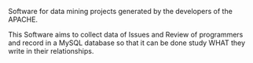 Software for data mining projects generated by the developers of the APACHE.

This Software aims to collect data of Issues and Review of programmers and record in a MySQL database so that it can be done study WHAT they write in their relationships.